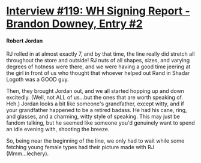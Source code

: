 # [Interview #119: WH Signing Report - Brandon Downey, Entry #2](https://www.theoryland.com/intvmain.php?i=119#2)

#### Robert Jordan

RJ rolled in at almost exactly 7, and by that time, the line really did stretch all throughout the store and outside! RJ nuts of all shapes, sizes, and varying degrees of hotness were there, and we were having a good time jeering at the girl in front of us who thought that whoever helped out Rand in Shadar Logoth was a GOOD guy.

Then, they brought Jordan out, and we all started hopping up and down excitedly. (Well, not ALL of us...but the ones that are worth speaking of. Heh.) Jordan looks a bit like someone's grandfather, except witty, and if your grandfather happened to be a retired badass. He had his cane, ring, and glasses, and a charming, witty style of speaking. This may just be fandom talking, but he seemed like someone you'd genuinely want to spend an idle evening with, shooting the breeze.

So, being near the beginning of the line, we only had to wait while some fetching young female types had their picture made with RJ (Mmm...lechery).

